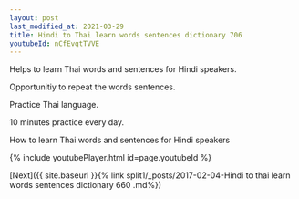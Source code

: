 ```yaml
---
layout: post
last_modified_at: 2021-03-29
title: Hindi to Thai learn words sentences dictionary 706 
youtubeId: nCfEvqtTVVE
---
```

 
 
Helps to learn Thai words and sentences for Hindi speakers.

Opportunitiy to repeat the words sentences. 

Practice Thai language. 
 
10 minutes practice every day. 
 
How to learn Thai words and sentences for Hindi speakers 
 
{% include youtubePlayer.html id=page.youtubeId %}
 
 
[Next]({{ site.baseurl }}{% link  split1/_posts/2017-02-04-Hindi to thai learn words sentences dictionary 660 .md%})
 
